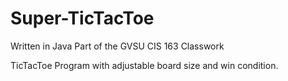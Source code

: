 # Super-TicTacToe

Written in Java
Part of the GVSU CIS 163 Classwork

TicTacToe Program with adjustable board size and win condition.
